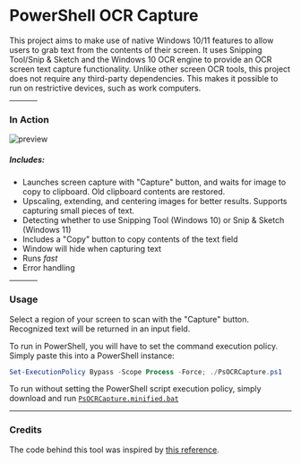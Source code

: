 # PowerShell OCR Capture

This project aims to make use of native Windows 10/11 features to allow users to grab text from the contents of their screen. It uses Snipping Tool/Snip & Sketch and the Windows 10 OCR engine to provide an OCR screen text capture functionality. Unlike other screen OCR tools, this project does not require any third-party dependencies. This makes it possible to run on restrictive devices, such as work computers.

<hr width=50>

### In Action

![preview](https://user-images.githubusercontent.com/72637910/184614565-1a550bd6-80fd-4d8a-8a92-fcec9d7509d3.gif)


##### Includes:
- Launches screen capture with "Capture" button, and waits for image to copy to clipboard. Old clipboard contents are restored.
- Upscaling, extending, and centering images for better results. Supports capturing small pieces of text.
- Detecting whether to use Snipping Tool (Windows 10) or Snip & Sketch (Windows 11)
- Includes a "Copy" button to copy contents of the text field
- Window will hide when capturing text
- Runs *fast*
- Error handling

<hr width=50>

### Usage

Select a region of your screen to scan with the "Capture" button. Recognized text will be returned in an input field.

To run in PowerShell, you will have to set the command execution policy. Simply paste this into a PowerShell instance:

```powershell
Set-ExecutionPolicy Bypass -Scope Process -Force; ./PsOCRCapture.ps1
```

To run without setting the PowerShell script execution policy, simply download and run [`PsOCRCapture.minified.bat`](https://raw.githubusercontent.com/daijro/PsOCRCapture/main/PsOCRCapture.minified.bat)

---

### Credits

The code behind this tool was inspired by [this reference](https://github.com/HumanEquivalentUnit/PowerShell-Misc/blob/master/Get-Win10OcrTextFromImage.ps1).
